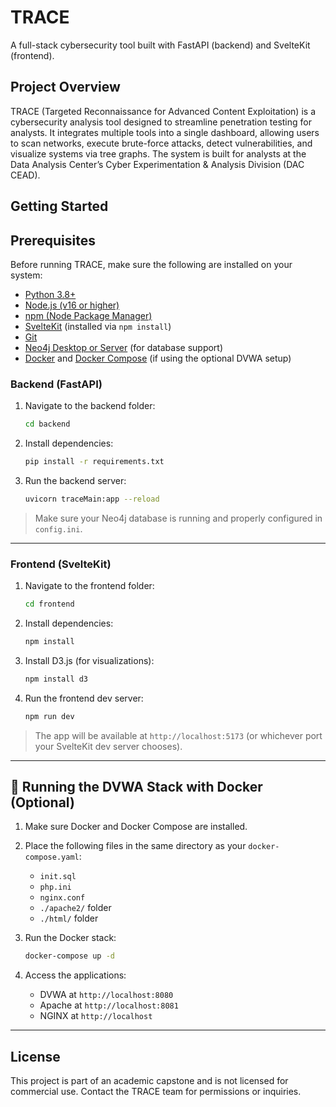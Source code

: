 
# TRACE

A full-stack cybersecurity tool built with FastAPI (backend) and SvelteKit (frontend).

## Project Overview

TRACE (Targeted Reconnaissance for Advanced Content Exploitation) is a cybersecurity analysis tool designed to streamline penetration testing for analysts. It integrates multiple tools into a single dashboard, allowing users to scan networks, execute brute-force attacks, detect vulnerabilities, and visualize systems via tree graphs. The system is built for analysts at the Data Analysis Center’s Cyber Experimentation & Analysis Division (DAC CEAD).

## Getting Started

## Prerequisites

Before running TRACE, make sure the following are installed on your system:

- [Python 3.8+](https://www.python.org/downloads/)
- [Node.js (v16 or higher)](https://nodejs.org/)
- [npm (Node Package Manager)](https://www.npmjs.com/)
- [SvelteKit](https://kit.svelte.dev/docs/installation) (installed via `npm install`)
- [Git](https://git-scm.com/)
- [Neo4j Desktop or Server](https://neo4j.com/download/) (for database support)
- [Docker](https://www.docker.com/) and [Docker Compose](https://docs.docker.com/compose/install/) (if using the optional DVWA setup)

### Backend (FastAPI)

1. Navigate to the backend folder:
   ```bash
   cd backend
   ```

2. Install dependencies:
   ```bash
   pip install -r requirements.txt
   ```

3. Run the backend server:
   ```bash
   uvicorn traceMain:app --reload
   ```

> Make sure your Neo4j database is running and properly configured in `config.ini`.

---

### Frontend (SvelteKit)

1. Navigate to the frontend folder:
   ```bash
   cd frontend
   ```

2. Install dependencies:
   ```bash
   npm install
   ```

3. Install D3.js (for visualizations):
   ```bash
   npm install d3
   ```

4. Run the frontend dev server:
   ```bash
   npm run dev
   ```

> The app will be available at `http://localhost:5173` (or whichever port your SvelteKit dev server chooses).

---

## 🐳 Running the DVWA Stack with Docker (Optional)

1. Make sure Docker and Docker Compose are installed.
2. Place the following files in the same directory as your `docker-compose.yaml`:
   - `init.sql`
   - `php.ini`
   - `nginx.conf`
   - `./apache2/` folder
   - `./html/` folder

3. Run the Docker stack:
   ```bash
   docker-compose up -d
   ```

4. Access the applications:
   - DVWA at `http://localhost:8080`
   - Apache at `http://localhost:8081`
   - NGINX at `http://localhost`

---

## License

This project is part of an academic capstone and is not licensed for commercial use. Contact the TRACE team for permissions or inquiries.
